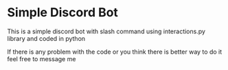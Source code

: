 # Simple Discord Bot
This is a simple discord bot with slash command using interactions.py library and coded in python

If there is any problem with the code or you think there is better way to do it feel free to message me
